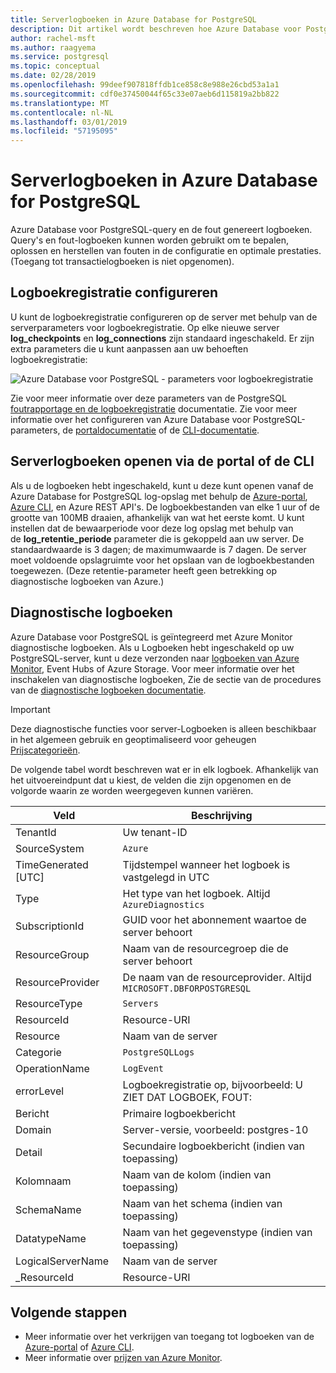 ```yaml
---
title: Serverlogboeken in Azure Database for PostgreSQL
description: Dit artikel wordt beschreven hoe Azure Database voor PostgreSQL logboeken-query en de fout genereert, en hoe melden bewaarperiode is geconfigureerd.
author: rachel-msft
ms.author: raagyema
ms.service: postgresql
ms.topic: conceptual
ms.date: 02/28/2019
ms.openlocfilehash: 99deef907818ffdb1ce858c8e988e26cbd53a1a1
ms.sourcegitcommit: cdf0e37450044f65c33e07aeb6d115819a2bb822
ms.translationtype: MT
ms.contentlocale: nl-NL
ms.lasthandoff: 03/01/2019
ms.locfileid: "57195095"
---
```

# <a name="server-logs-in-azure-database-for-postgresql"></a>Serverlogboeken in Azure Database for PostgreSQL 
Azure Database voor PostgreSQL-query en de fout genereert logboeken. Query's en fout-logboeken kunnen worden gebruikt om te bepalen, oplossen en herstellen van fouten in de configuratie en optimale prestaties. (Toegang tot transactielogboeken is niet opgenomen). 

## <a name="configure-logging"></a>Logboekregistratie configureren 
U kunt de logboekregistratie configureren op de server met behulp van de serverparameters voor logboekregistratie. Op elke nieuwe server **log_checkpoints** en **log_connections** zijn standaard ingeschakeld. Er zijn extra parameters die u kunt aanpassen aan uw behoeften logboekregistratie: 

![Azure Database voor PostgreSQL - parameters voor logboekregistratie](./media/concepts-server-logs/log-parameters.png)

Zie voor meer informatie over deze parameters van de PostgreSQL [foutrapportage en de logboekregistratie](https://www.postgresql.org/docs/current/static/runtime-config-logging.html) documentatie. Zie voor meer informatie over het configureren van Azure Database voor PostgreSQL-parameters, de [portaldocumentatie](howto-configure-server-parameters-using-portal.md) of de [CLI-documentatie](howto-configure-server-parameters-using-cli.md).

## <a name="access-server-logs-through-portal-or-cli"></a>Serverlogboeken openen via de portal of de CLI
Als u de logboeken hebt ingeschakeld, kunt u deze kunt openen vanaf de Azure Database for PostgreSQL log-opslag met behulp de [Azure-portal](howto-configure-server-logs-in-portal.md), [Azure CLI](howto-configure-server-logs-using-cli.md), en Azure REST API's. De logboekbestanden van elke 1 uur of de grootte van 100MB draaien, afhankelijk van wat het eerste komt. U kunt instellen dat de bewaarperiode voor deze log opslag met behulp van de **log\_retentie\_periode** parameter die is gekoppeld aan uw server. De standaardwaarde is 3 dagen; de maximumwaarde is 7 dagen. De server moet voldoende opslagruimte voor het opslaan van de logboekbestanden toegewezen. (Deze retentie-parameter heeft geen betrekking op diagnostische logboeken van Azure.)


## <a name="diagnostic-logs"></a>Diagnostische logboeken
Azure Database voor PostgreSQL is geïntegreerd met Azure Monitor diagnostische logboeken. Als u Logboeken hebt ingeschakeld op uw PostgreSQL-server, kunt u deze verzonden naar [logboeken van Azure Monitor](../azure-monitor/log-query/log-query-overview.md), Event Hubs of Azure Storage. Voor meer informatie over het inschakelen van diagnostische logboeken, Zie de sectie van de procedures van de [diagnostische logboeken documentatie](../azure-monitor/platform/diagnostic-logs-overview.md). 

> [!IMPORTANT]
> Deze diagnostische functies voor server-Logboeken is alleen beschikbaar in het algemeen gebruik en geoptimaliseerd voor geheugen [Prijscategorieën](concepts-pricing-tiers.md).

De volgende tabel wordt beschreven wat er in elk logboek. Afhankelijk van het uitvoereindpunt dat u kiest, de velden die zijn opgenomen en de volgorde waarin ze worden weergegeven kunnen variëren. 

|**Veld** | **Beschrijving** |
|---|---|
| TenantId | Uw tenant-ID |
| SourceSystem | `Azure` |
| TimeGenerated [UTC] | Tijdstempel wanneer het logboek is vastgelegd in UTC |
| Type | Het type van het logboek. Altijd `AzureDiagnostics` |
| SubscriptionId | GUID voor het abonnement waartoe de server behoort |
| ResourceGroup | Naam van de resourcegroep die de server behoort |
| ResourceProvider | De naam van de resourceprovider. Altijd `MICROSOFT.DBFORPOSTGRESQL` |
| ResourceType | `Servers` |
| ResourceId | Resource-URI |
| Resource | Naam van de server |
| Categorie | `PostgreSQLLogs` |
| OperationName | `LogEvent` |
| errorLevel | Logboekregistratie op, bijvoorbeeld: U ZIET DAT LOGBOEK, FOUT: |
| Bericht | Primaire logboekbericht | 
| Domain | Server-versie, voorbeeld: postgres-10 |
| Detail | Secundaire logboekbericht (indien van toepassing) |
| Kolomnaam | Naam van de kolom (indien van toepassing) |
| SchemaName | Naam van het schema (indien van toepassing) |
| DatatypeName | Naam van het gegevenstype (indien van toepassing) |
| LogicalServerName | Naam van de server | 
| _ResourceId | Resource-URI |

## <a name="next-steps"></a>Volgende stappen
- Meer informatie over het verkrijgen van toegang tot logboeken van de [Azure-portal](howto-configure-server-logs-in-portal.md) of [Azure CLI](howto-configure-server-logs-using-cli.md).
- Meer informatie over [prijzen van Azure Monitor](https://azure.microsoft.com/pricing/details/monitor/).
